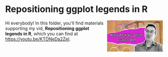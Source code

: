 # Repositioning ggplot legends in R
[<img src="legend thumb new.png" align="right" height="100" />](<https://youtu.be/KTDNeDa2ZeI>)

Hi everybody! In this folder, you'll find materials supporting my vid, **Repositioning ggplot legends in R**, which you can find at <https://youtu.be/KTDNeDa2ZeI>. 

